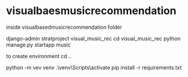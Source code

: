 # visualbaesmusicrecommendation
inside visualbasedmusicrecommendation folder

django-admin stratproject visual_music_rec
cd visual_music_rec
python manage.py startapp music

to create environment
cd ..

python -m vev venv
.\venv\Scripts\activate
pip install -r requirements.txt
